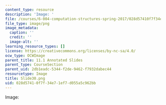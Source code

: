 ```yaml
---
content_type: resource
description: 'Image: '
file: /courses/6-004-computation-structures-spring-2017/028d57410f7f34e71ef7d055a5c962bb_Slide30.png
file_type: image/png
image_metadata:
  caption: ''
  credit: ''
  image-alt: ''
learning_resource_types: []
license: https://creativecommons.org/licenses/by-nc-sa/4.0/
ocw_type: OCWImage
parent_title: 11.1 Annotated Slides
parent_type: CourseSection
parent_uid: 2db1eadc-5344-f2de-9462-f7932dabec44
resourcetype: Image
title: Slide30.png
uid: 028d5741-0f7f-34e7-1ef7-d055a5c962bb
---
```

Image: 